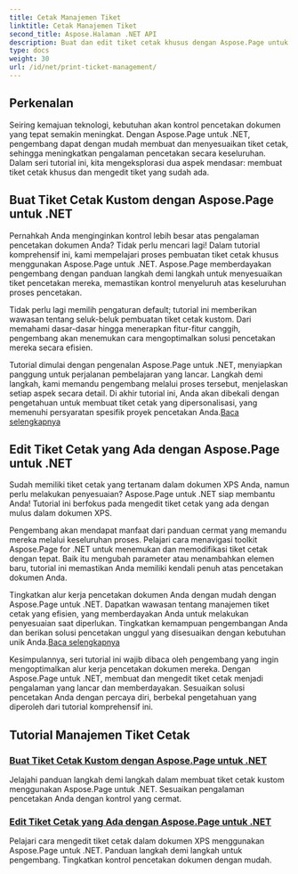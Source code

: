 ```yaml
---
title: Cetak Manajemen Tiket
linktitle: Cetak Manajemen Tiket
second_title: Aspose.Halaman .NET API
description: Buat dan edit tiket cetak khusus dengan Aspose.Page untuk .NET. Sesuaikan pengalaman pencetakan Anda dengan kontrol halus dalam dokumen XPS dengan mudah.
type: docs
weight: 30
url: /id/net/print-ticket-management/
---
```


## Perkenalan

Seiring kemajuan teknologi, kebutuhan akan kontrol pencetakan dokumen yang tepat semakin meningkat. Dengan Aspose.Page untuk .NET, pengembang dapat dengan mudah membuat dan menyesuaikan tiket cetak, sehingga meningkatkan pengalaman pencetakan secara keseluruhan. Dalam seri tutorial ini, kita mengeksplorasi dua aspek mendasar: membuat tiket cetak khusus dan mengedit tiket yang sudah ada.

## Buat Tiket Cetak Kustom dengan Aspose.Page untuk .NET

Pernahkah Anda menginginkan kontrol lebih besar atas pengalaman pencetakan dokumen Anda? Tidak perlu mencari lagi! Dalam tutorial komprehensif ini, kami mempelajari proses pembuatan tiket cetak khusus menggunakan Aspose.Page untuk .NET. Aspose.Page memberdayakan pengembang dengan panduan langkah demi langkah untuk menyesuaikan tiket pencetakan mereka, memastikan kontrol menyeluruh atas keseluruhan proses pencetakan.

Tidak perlu lagi memilih pengaturan default; tutorial ini memberikan wawasan tentang seluk-beluk pembuatan tiket cetak kustom. Dari memahami dasar-dasar hingga menerapkan fitur-fitur canggih, pengembang akan menemukan cara mengoptimalkan solusi pencetakan mereka secara efisien.

Tutorial dimulai dengan pengenalan Aspose.Page untuk .NET, menyiapkan panggung untuk perjalanan pembelajaran yang lancar. Langkah demi langkah, kami memandu pengembang melalui proses tersebut, menjelaskan setiap aspek secara detail. Di akhir tutorial ini, Anda akan dibekali dengan pengetahuan untuk membuat tiket cetak yang dipersonalisasi, yang memenuhi persyaratan spesifik proyek pencetakan Anda.[Baca selengkapnya](./create-custom-print-ticket/)

## Edit Tiket Cetak yang Ada dengan Aspose.Page untuk .NET

Sudah memiliki tiket cetak yang tertanam dalam dokumen XPS Anda, namun perlu melakukan penyesuaian? Aspose.Page untuk .NET siap membantu Anda! Tutorial ini berfokus pada mengedit tiket cetak yang ada dengan mulus dalam dokumen XPS.

Pengembang akan mendapat manfaat dari panduan cermat yang memandu mereka melalui keseluruhan proses. Pelajari cara menavigasi toolkit Aspose.Page for .NET untuk menemukan dan memodifikasi tiket cetak dengan tepat. Baik itu mengubah parameter atau menambahkan elemen baru, tutorial ini memastikan Anda memiliki kendali penuh atas pencetakan dokumen Anda.

Tingkatkan alur kerja pencetakan dokumen Anda dengan mudah dengan Aspose.Page untuk .NET. Dapatkan wawasan tentang manajemen tiket cetak yang efisien, yang memberdayakan Anda untuk melakukan penyesuaian saat diperlukan. Tingkatkan kemampuan pengembangan Anda dan berikan solusi pencetakan unggul yang disesuaikan dengan kebutuhan unik Anda.[Baca selengkapnya](./print-ticket-management/aspose.page/)

Kesimpulannya, seri tutorial ini wajib dibaca oleh pengembang yang ingin mengoptimalkan alur kerja pencetakan dokumen mereka. Dengan Aspose.Page untuk .NET, membuat dan mengedit tiket cetak menjadi pengalaman yang lancar dan memberdayakan. Sesuaikan solusi pencetakan Anda dengan percaya diri, berbekal pengetahuan yang diperoleh dari tutorial komprehensif ini.
## Tutorial Manajemen Tiket Cetak
### [Buat Tiket Cetak Kustom dengan Aspose.Page untuk .NET](./create-custom-print-ticket/)
Jelajahi panduan langkah demi langkah dalam membuat tiket cetak kustom menggunakan Aspose.Page untuk .NET. Sesuaikan pengalaman pencetakan Anda dengan kontrol yang cermat.
### [Edit Tiket Cetak yang Ada dengan Aspose.Page untuk .NET](./print-ticket-management/aspose.page/)
Pelajari cara mengedit tiket cetak dalam dokumen XPS menggunakan Aspose.Page untuk .NET. Panduan langkah demi langkah untuk pengembang. Tingkatkan kontrol pencetakan dokumen dengan mudah.